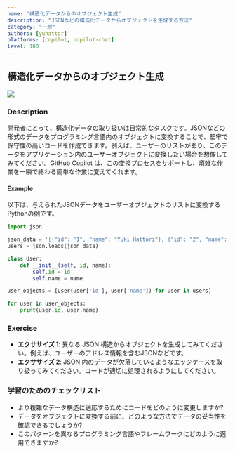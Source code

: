 ```yaml
---
name: "構造化データからのオブジェクト生成"
description: "JSONなどの構造化データからオブジェクトを生成する方法"
category: "一般"
authors: [yuhattor]
platforms: [copilot, copilot-chat]
level: 100
---
```


## 構造化データからのオブジェクト生成

<img src="https://img.shields.io/badge/Lv2-Practically_Viable_Pattern-green">

### Description

開発者にとって、構造化データの取り扱いは日常的なタスクです。JSONなどの形式のデータをプログラミング言語内のオブジェクトに変換することで、堅牢で保守性の高いコードを作成できます。例えば、ユーザーのリストがあり、このデータをアプリケーション内のユーザーオブジェクトに変換したい場合を想像してみてください。GitHub Copilot は、この変換プロセスをサポートし、煩雑な作業を一瞬で終わる簡単な作業に変えてくれます。

#### Example

以下は、与えられたJSONデータをユーザーオブジェクトのリストに変換するPythonの例です。

```python
import json

json_data = '[{"id": "1", "name": "Yuki Hattori"}, {"id": "2", "name": "George Hattori"}]'
users = json.loads(json_data)

class User:
    def __init__(self, id, name):
        self.id = id
        self.name = name

user_objects = [User(user['id'], user['name']) for user in users]

for user in user_objects:
    print(user.id, user.name)
```

### Exercise

- **エクササイズ 1**: 異なる JSON 構造からオブジェクトを生成してみてください。例えば、ユーザーのアドレス情報を含むJSONなどです。
- **エクササイズ 2**: JSON 内のデータが欠落しているようなエッジケースを取り扱ってみてください。コードが適切に処理されるようにしてください。

### 学習のためのチェックリスト

- より複雑なデータ構造に適応するためにコードをどのように変更しますか?
- データをオブジェクトに変換する前に、どのような方法でデータの妥当性を確認できるでしょうか?
- このパターンを異なるプログラミング言語やフレームワークにどのように適用できますか?
